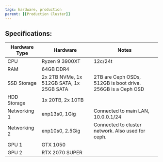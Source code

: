 ```yaml
---
tags: hardware, production
parent: [[Production Cluster]]
---
```

## Specifications:

| Hardware Type | Hardware                                 | Notes                                                       |
| ------------- | ---------------------------------------- | ----------------------------------------------------------- |
| CPU           | Ryzen 9 3900XT                           | 12c/24t                                                     |
| RAM           | 64GB DDR4                                |                                                             |
| SSD Storage   | 2x 2TB NVMe, 1x 512GB SATA, 1x 25GB SATA | 2TB are Ceph OSDs, 512GB is boot drive. 256GB is a Ceph OSD |
| HDD Storage   | 1x 20TB, 2x 10TB                         |                                                             |
| Networking 1  | enp13s0, 1Gig                            | Connected to main LAN, 10.0.0.1/24                          |
| Networking 2  | enp10s0, 2.5Gig                          | Connected to cluster network. Also used for ceph.           |
| GPU 1         | GTX 1050                                 |                                                             |
| GPU 2         | RTX 2070 SUPER                           |                                                             |
